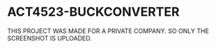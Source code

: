 # ACT4523-BUCKCONVERTER
THIS PROJECT WAS MADE FOR A PRIVATE COMPANY. SO ONLY THE SCREENSHOT IS UPLOADED.
